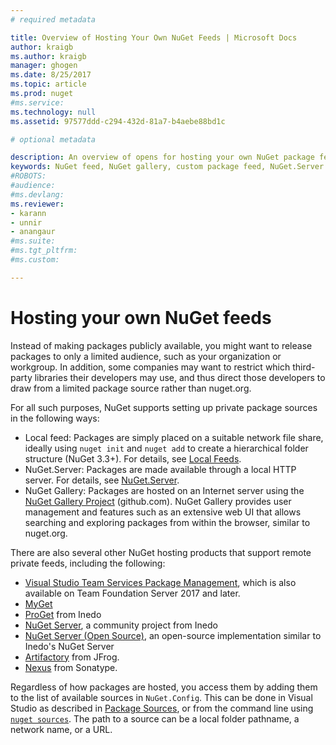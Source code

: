 ```yaml
---
# required metadata

title: Overview of Hosting Your Own NuGet Feeds | Microsoft Docs
author: kraigb
ms.author: kraigb
manager: ghogen
ms.date: 8/25/2017
ms.topic: article
ms.prod: nuget
#ms.service:
ms.technology: null
ms.assetid: 97577ddd-c294-432d-81a7-b4aebe88bd1c

# optional metadata

description: An overview of opens for hosting your own NuGet package feeds or galleries either locally or remotely.
keywords: NuGet feed, NuGet gallery, custom package feed, NuGet.Server
#ROBOTS:
#audience:
#ms.devlang:
ms.reviewer:
- karann
- unnir
- anangaur
#ms.suite:
#ms.tgt_pltfrm:
#ms.custom:

---
```

# Hosting your own NuGet feeds

Instead of making packages publicly available, you might want to release packages to only a limited audience, such as your organization or workgroup. In addition, some companies may want to restrict which third-party libraries their developers may use, and thus direct those developers to draw from a limited package source rather than nuget.org.

For all such purposes, NuGet supports setting up private package sources in the following ways:

- Local feed: Packages are simply placed on a suitable network file share, ideally using `nuget init` and `nuget add` to create a hierarchical folder structure (NuGet 3.3+). For details, see [Local Feeds](../hosting-packages/local-feeds.md).
- NuGet.Server: Packages are made available through a local HTTP server. For details, see [NuGet.Server](../hosting-packages/NuGet-Server.md).
- NuGet Gallery: Packages are hosted on an Internet server using the [NuGet Gallery Project](https://github.com/NuGet/NuGetGallery#build-and-run-the-gallery-in-arbitrary-number-easy-steps) (github.com). NuGet Gallery provides user management and features such as an extensive web UI that allows searching and exploring packages from within the browser, similar to nuget.org.

There are also several other NuGet hosting products that support remote private feeds, including the following:

- [Visual Studio Team Services Package Management](https://www.visualstudio.com/docs/package/nuget/publish), which is also available on Team Foundation Server 2017 and later.
- [MyGet](http://myget.org)
- [ProGet](http://inedo.com/proget) from Inedo
- [NuGet Server](http://nugetserver.net/), a community project from Inedo
- [NuGet Server (Open Source)](http://nuget-server.net), an open-source implementation similar to Inedo's NuGet Server
- [Artifactory](https://www.jfrog.com/artifactory/) from JFrog.
- [Nexus](http://www.sonatype.org/nexus/) from Sonatype.

Regardless of how packages are hosted, you access them by adding them to the list of available sources in `NuGet.Config`. This can be done in Visual Studio as described in [Package Sources](../tools/package-manager-ui.md#package-sources), or from the command line using [`nuget sources`](../tools/nuget-exe-cli-reference.md#sources). The path to a source can be a local folder pathname, a network name, or a URL.
